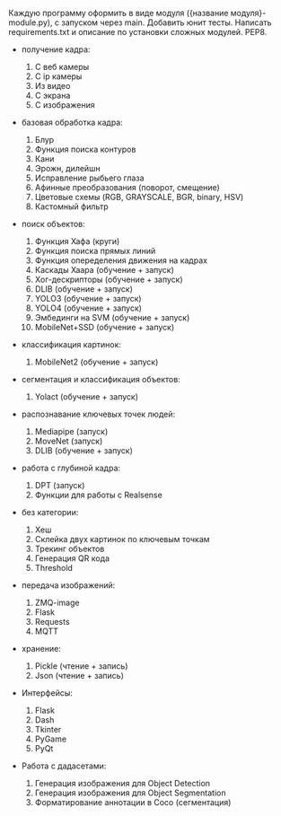 Каждую программу оформить в виде модуля ({название модуля}-module.py), с запуском через main. Добавить юнит тесты.
Написать requirements.txt и описание по установки сложных модулей. PEP8.

- получение кадра:
  1) С веб камеры
  2) С ip камеры 
  3) Из видео
  4) С экрана
  5) С изображения

- базовая обработка кадра:
  1) Блур
  2) Функция поиска контуров
  3) Кани
  4) Эрожн, дилейшн
  5) Исправление рыбьего глаза
  6) Афинные преобразования (поворот, смещение)
  7) Цветовые схемы (RGB, GRAYSCALE, BGR, binary, HSV)
  8) Кастомный фильтр

- поиск объектов:
  1) Функция Хафа (круги)
  2) Функция поиска прямых линий
  3) Функция опеределения движения на кадрах
  4) Каскады Хаара (обучение + запуск)
  5) Хог-дескрипторы (обучение + запуск)
  6) DLIB (обучение + запуск)
  7) YOLO3 (обучение + запуск)
  8) YOLO4 (обучение + запуск)
  9) Эмбединги на SVM (обучение + запуск)
  10) MobileNet+SSD (обучение + запуск)

- классификация картинок:
  1) MobileNet2 (обучение + запуск)

- сегментация и классификация объектов:
  1) Yolact (обучение + запуск)

- распознавание ключевых точек людей:
  1) Mediapipe (запуск)
  2) MoveNet (запуск)
  3) DLIB (обучение + запуск)

- работа с глубиной кадра:
  1) DPT (запуск)
  2) Функции для работы  с Realsense

- без категории:
  1) Хеш
  2) Склейка двух картинок по ключевым точкам
  3) Трекинг объектов
  4) Генерация QR кода
  5) Threshold

- передача изображений:
  1) ZMQ-image
  2) Flask
  3) Requests
  4) MQTT

- хранение: 
  1) Pickle (чтение + запись)
  2) Json (чтение + запись)

- Интерфейсы:
  1) Flask
  2) Dash
  3) Tkinter
  4) PyGame
  5) PyQt

- Работа с дадасетами:
  1) Генерация изображения для Object Detection
  2) Генерация изображения для Object Segmentation 
  3) Форматирование аннотации в Coco (сегментация)
